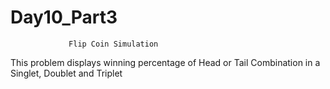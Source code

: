 # Day10_Part3
                 Flip Coin Simulation
This problem displays winning percentage of Head or Tail  Combination in a Singlet, Doublet and Triplet
